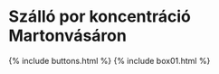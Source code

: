 ---
---
# Szálló por koncentráció Martonvásáron

{% include buttons.html %}
{% include box01.html %}

